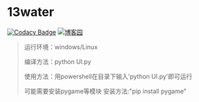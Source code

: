 # 13water

[![Codacy Badge](https://api.codacy.com/project/badge/Grade/f5a1d0c85e174b83ae85a3fcd62a7b42)](https://www.codacy.com/manual/d744543/13water?utm_source=github.com&amp;utm_medium=referral&amp;utm_content=d744543/13water&amp;utm_campaign=Badge_Grade)
[![博客园](https://img.shields.io/badge/%E5%8D%9A%E5%AE%A2%E5%9B%AD-Dicky99-brightgreen.svg)](https://www.cnblogs.com/dicky99/)

> 运行环境：windows/Linux
>
> 编译方法：python UI.py
>
> 使用方法：用powershell在目录下输入'python UI.py'即可运行
>
> 可能需要安装pygame等模块
> 安装方法:"pip install pygame"
